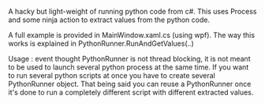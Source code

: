 A hacky but light-weight of running python code from c#.
This uses Process and some ninja action to extract values from the python code.

A full example is provided in MainWindow.xaml.cs (using wpf). The way this works is explained in PythonRunner.RunAndGetValues(..)


Usage : 
event thought PythonRunner is not thread blocking, it is not meant to be used to launch several python process at the same time.
If you want to run several python scripts at once you have to create several PythonRunner object.
That being said you can reuse a PythonRunner once it's done to run a completely different script with different extracted values.